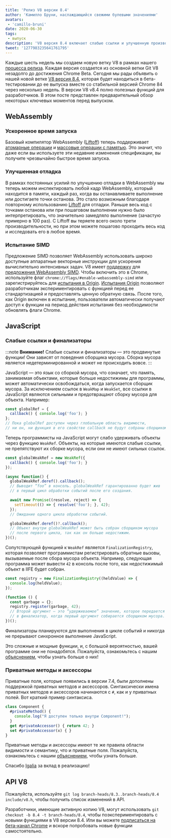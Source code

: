 ```yaml
---
title: 'Релиз V8 версии 8.4'
author: 'Камилло Бруни, наслаждающийся свежими булевыми значениями'
avatars:
 - 'camillo-bruni'
date: 2020-06-30
tags:
 - выпуск
description: 'V8 версия 8.4 включает слабые ссылки и улучшенную производительность WebAssembly.'
tweet: '1277983235641761795'
---
```

Каждые шесть недель мы создаем новую ветку V8 в рамках нашего [процесса релиза](https://v8.dev/docs/release-process). Каждая версия создается из основной ветки Git V8 незадолго до достижения Chrome Beta. Сегодня мы рады объявить о нашей новой ветке [V8 версия 8.4](https://chromium.googlesource.com/v8/v8.git/+log/branch-heads/8.4), которая будет находиться в бета-тестировании до ее выпуска вместе со стабильной версией Chrome 84 через несколько недель. В версии V8 v8.4 полно полезных функций для разработчиков. В этом посте представлен предварительный обзор некоторых ключевых моментов перед выпуском.

<!--truncate-->
## WebAssembly

### Ускоренное время запуска

Базовый компилятор WebAssembly ([Liftoff](https://v8.dev/blog/liftoff)) теперь поддерживает [атомарные операции](https://github.com/WebAssembly/threads) и [массовые операции с памятью](https://github.com/WebAssembly/bulk-memory-operations). Это значит, что даже если вы используете эти недавние изменения спецификации, вы получите чрезвычайно быстрое время запуска.

### Улучшенная отладка

В рамках постоянных усилий по улучшению отладки в WebAssembly мы теперь можем инспектировать любой кадр WebAssembly, который находится в памяти, каждый раз, когда вы останавливаете выполнение или достигаете точки останова.
Это стало возможным благодаря повторному использованию [Liftoff](https://v8.dev/blog/liftoff) для отладки. Раньше весь код с точками останова или при пошаговом выполнении нужно было интерпретировать, что значительно замедляло выполнение (зачастую примерно в 100 раз). С Liftoff вы теряете всего около трети производительности, но при этом можете пошагово проходить весь код и исследовать его в любое время.

### Испытание SIMD

Предложение SIMD позволяет WebAssembly использовать широко доступные аппаратные векторные инструкции для ускорения вычислительно интенсивных задач. V8 имеет [поддержку](https://v8.dev/features/simd) для [предложения WebAssembly SIMD](https://github.com/WebAssembly/simd). Чтобы включить это в Chrome, используйте флаг `chrome://flags/#enable-webassembly-simd` или зарегистрируйтесь для [испытания в Origin](https://developers.chrome.com/origintrials/#/view_trial/-4708513410415853567). [Испытания Origin](https://github.com/GoogleChrome/OriginTrials/blob/gh-pages/developer-guide.md) позволяют разработчикам экспериментировать с функцией перед ее стандартизацией и предоставлять ценную обратную связь. После того, как Origin включен в испытание, пользователи автоматически получают доступ к функции на период действия испытания без необходимости обновлять флаги Chrome.

## JavaScript

### Слабые ссылки и финализаторы

:::note
**Внимание!** Слабые ссылки и финализаторы — это продвинутые функции! Они зависят от поведения сборщика мусора. Сборка мусора является недетерминированной и может не происходить вовсе.
:::

JavaScript — это язык со сборкой мусора, что означает, что память, занимаемая объектами, которые больше недостижимы для программы, может автоматически освобождаться, когда запускается сборщик мусора. За исключением ссылок в `WeakMap` и `WeakSet`, все ссылки в JavaScript являются сильными и предотвращают сборку мусора для объекта. Например:

```js
const globalRef = {
  callback() { console.log('foo'); }
};
// Пока globalRef доступен через глобальную область видимости,
// ни он, ни функция в его свойстве callback не будут собраны сборщиком мусора.
```

Теперь программисты на JavaScript могут слабо удерживать объекты через функцию `WeakRef`. Объекты, на которые имеются слабые ссылки, не препятствуют их сборке мусора, если они не имеют сильных ссылок.

```js
const globalWeakRef = new WeakRef({
  callback() { console.log('foo'); }
});

(async function() {
  globalWeakRef.deref().callback();
  // Выводит “foo” в консоль. globalWeakRef гарантированно будет жив
  // в первый цикл обработки событий после его создания.

  await new Promise((resolve, reject) => {
    setTimeout(() => { resolve('foo'); }, 42);
  });
  // Ожидание одного цикла обработки событий.

  globalWeakRef.deref()?.callback();
  // Объект внутри globalWeakRef может быть собран сборщиком мусора
  // после первого цикла, так как он больше недостижим.
})();
```

Сопутствующей функцией к `WeakRef` является `FinalizationRegistry`, которая позволяет программистам регистрировать обратные вызовы, вызываемые после сбора мусора объекта. Например, следующая программа может вывести `42` в консоль после того, как недостижимый объект в IIFE будет собран.

```js
const registry = new FinalizationRegistry((heldValue) => {
  console.log(heldValue);
});

(function () {
  const garbage = {};
  registry.register(garbage, 42);
  // Второй аргумент — это “удерживаемое” значение, которое передается
  // в финализатор, когда первый аргумент собирается сборщиком мусора.
})();
```

Финализаторы планируются для выполнения в цикле событий и никогда не прерывают синхронное выполнение JavaScript.

Это сложные и мощные функции, и, с большой вероятностью, вашей программе они не понадобятся. Пожалуйста, ознакомьтесь с нашим [объяснением](https://v8.dev/features/weak-references), чтобы узнать больше о них!

### Приватные методы и аксессоры

Приватные поля, которые появились в версии 7.4, были дополнены поддержкой приватных методов и аксессоров. Синтаксически имена приватных методов и аксессоров начинаются с `#`, как и у приватных полей. Вот краткий пример синтаксиса.

```js
class Component {
  #privateMethod() {
    console.log("Я доступен только внутри Component!");
  }
  get #privateAccessor() { return 42; }
  set #privateAccessor(x) { }
}
```

Приватные методы и аксессоры имеют те же правила области видимости и семантику, что и приватные поля. Пожалуйста, ознакомьтесь с нашим [объяснением](https://v8.dev/features/class-fields), чтобы узнать больше.

Спасибо [Igalia](https://twitter.com/igalia) за вклад в реализацию!

## API V8

Пожалуйста, используйте `git log branch-heads/8.3..branch-heads/8.4 include/v8.h`, чтобы получить список изменений в API.

Разработчики, имеющие активную копию V8, могут использовать `git checkout -b 8.4 -t branch-heads/8.4`, чтобы поэкспериментировать с новыми функциями в V8 версии 8.4. Или вы можете [подписаться на бета-канал Chrome](https://www.google.com/chrome/browser/beta.html) и вскоре попробовать новые функции самостоятельно.
